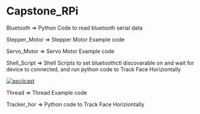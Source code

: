 # Capstone_RPi
Bluetooth => Python Code to read bluetooth serial data


Stepper_Motor => Stepper Motor Example code


Servo_Motor => Servo Motor Example code


Shell_Script => Shell Scripts to set bluetoothctl discovarable on and wait for device to connected, and run python code to Track Face Horiziontally

[![asciicast](https://asciinema.org/a/qDNrLWVvqWvcVrToFfyReMgWc.svg)](https://asciinema.org/a/qDNrLWVvqWvcVrToFfyReMgWc)


Thread => Thread Example code


Tracker_hor => Python code to Track Face Horiziontally
